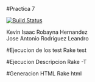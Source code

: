 #Practica 7 

[![Build Status](https://travis-ci.org/alu0100696691/practica7.png?branch=master)](https://travis-ci.org/alu0100696691/practica7)

Kevin Isaac Robayna Hernandez  
Jose Antonio Rodriguez Leandro

#Ejecucion de los test
        Rake test

#Ejecucion Descripcion
        Rake -T

#Generacion HTML
        Rake html

